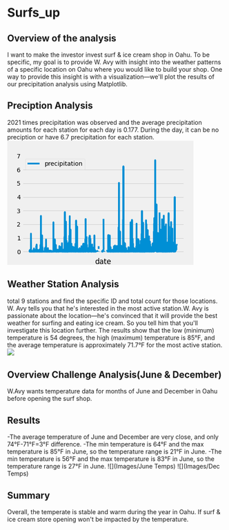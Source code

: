 # Surfs_up
## Overview of the analysis
I want to make the investor invest surf & ice cream shop in Oahu.
To be specific, my goal is to provide W. Avy with insight into the weather patterns of a specific location on Oahu where you would like to build your shop. One way to provide this insight is with a visualization—we'll plot the results of our precipitation analysis using Matplotlib.

## Preciption Analysis

2021 times precipitation was observed and the average precipitation amounts for each station for each day is 0.177. During the day, it can be no preciption or have 6.7 precipitation for each station.
![](Images/precipitation.png)

## Weather Station Analysis
total 9 stations and find the specific ID and total count for those locations.
W. Avy tells you that he's interested in the most active station.W. Avy is passionate about the location—he's convinced that it will provide the best weather for surfing and eating ice cream. So you tell him that you'll investigate this location further.
The results show that the low (minimum) temperature is 54 degrees, the high (maximum) temperature is 85°F, and the average temperature is approximately 71.7°F for the most active station.
![](Images/station-histogram)

## Overview Challenge Analysis(June & December)
W.Avy wants temperature data for months of June and December in Oahu before opening the surf shop.

## Results
-The average temperature of June and December are very close, and only 74°F-71°F=3°F difference. 
-The min temperature is 64°F and the max temperature is 85°F in June, so the temperature range is 21°F in June.
-The min temperature is 56°F and the max temperature is 83°F in June, so the temperature range is 27°F in June.
![](Images/June Temps)
![](Images/Dec Temps)

## Summary
Overall, the temperate is stable and warm during the year in Oahu. If surf & ice cream store opening won't be impacted by the temperature. 



